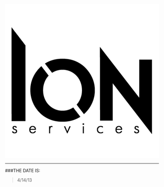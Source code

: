 
![alt text](https://github.com/WulfyWulf/ION/blob/master/ion.png "ION Security Services")
***
###THE DATE IS:
>4/14/13
